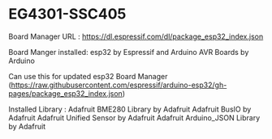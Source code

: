 # EG4301-SSC405

Board Manager URL : https://dl.espressif.com/dl/package_esp32_index.json

Board Manger installed: esp32 by Espressif and Arduino AVR Boards by Arduino

Can use this for updated esp32 Board Manager
(https://raw.githubusercontent.com/espressif/arduino-esp32/gh-pages/package_esp32_index.json)

Installed Library : Adafruit BME280 Library by Adafruit
                    Adafruit BusIO by Adafruit
                    Adafruit Unified Sensor by Adafruit
                    Adafruit Arduino_JSON Library by Adafruit
